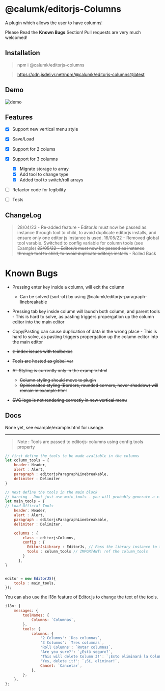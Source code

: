 # @calumk/editorjs-Columns

A plugin which allows the user to have columns!

Please Read the **Known Bugs** Section!  Pull requests are very much welcomed!

## Installation


> npm i @calumk/editorjs-columns

> https://cdn.jsdelivr.net/npm/@calumk/editorjs-columns@latest


## Demo

![demo](assets/demo.gif)

## Features 

* [x] Support new vertical menu style
* [x] Save/Load
* [x] Support for 2 colums
* [x] Support for 3 columns
    * [x] Migrate storage to array
    * [x] Add tool to change type
    * [x] Added tool to switch/roll arrays
* [ ] Refactor code for legibility
* [ ] Tests



## ChangeLog

> 28/04/23 - Re-added feature - EditorJs must now be passed as instance through tool to child, to avoid duplicate editorjs installs, and ensure only one editor js instance is used.
> 16/05/22 - Removed global tool varable. Switched to config variable for column tools (see Example)
> ~~22/05/22 - EditorJs must now be passed as instance through tool to child, to avoid duplicate editorjs installs~~ - Rolled Back 


# Known Bugs

* Pressing enter key inside a column, will exit the column 
    * Can be solved (sort-of) by using @calumk/editorjs-paragraph-linebreakable
      
* Pressing tab key inside column will launch both column, and parent tools - This is hard to solve, as pasting triggers propergation up the column editor into the main editor
* Copy/Pasting can cause duplication of data in the wrong place - This is hard to solve, as pasting triggers propergation up the column editor into the main editor
  
* ~~z-index issues with toolboxes~~
* ~~Tools are hosted as global var~~
* ~~All Styling is currently only in the example.html~~
    * ~~Column styling should move to plugin~~
    * ~~Opinionaited styling (Borders, rounded corners, hover shaddow) will remain in example.html~~
* ~~SVG logo is not rendering correctly in new vertical menu~~


## Docs
None yet, see example/example.html for useage.


---

> Note : Tools are passed to editorjs-columns using config.tools property

```javascript
// first define the tools to be made avaliable in the columns
let column_tools = {
    header: Header,
    alert : Alert,
    paragraph : editorjsParagraphLinebreakable,
    delimiter : Delimiter
}

// next define the tools in the main block
// Warning - Dont just use main_tools - you will probably generate a circular reference 
let main_tools = {
// Load Official Tools
    header: Header,
    alert : Alert,
    paragraph : editorjsParagraphLinebreakable,
    delimiter : Delimiter,

    columns : {
        class : editorjsColumns,
        config : {
          EditorJsLibrary : EditorJs, // Pass the library instance to the columns instance.
          tools : column_tools // IMPORTANT! ref the column_tools
        }
      },
}


editor = new EditorJS({
    tools : main_tools,
});
```

You can also use the i18n feature of Editor.js to change the text of the tools.
```javascript
i18n: {
	messages: {
		toolNames: {
			Columns: `Columnas`,
		},
		tools: {
			columns: {
				'2 Columns': `Dos columnas`,
				'3 Columns': `Tres columnas`, 
				'Roll Columns': `Rotar columnas`,
                'Are you sure?': `¿Está seguro?`,
				'This will delete Column 3!': `¡Esto eliminará la Columna 3!`,
				'Yes, delete it!': `¡Sí, eliminar!`,
				Cancel: `Cancelar`,
			},
		},
	},
};

```
